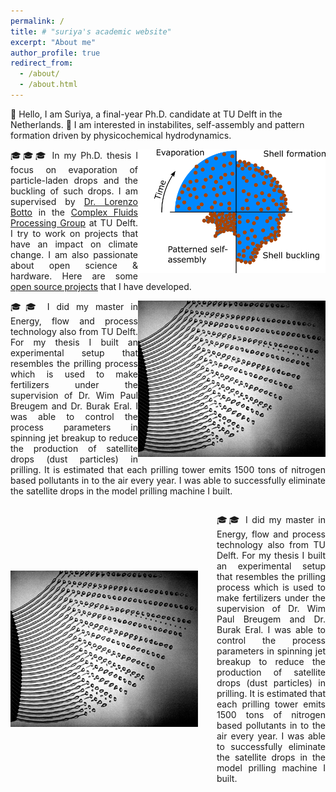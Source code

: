 ```yaml
---
permalink: /
title: # "suriya's academic website"
excerpt: "About me"
author_profile: true
redirect_from: 
  - /about/
  - /about.html
---
```


👋 Hello, I am Suriya, a final-year Ph.D. candidate at TU Delft in the Netherlands. 🔬 I am interested in instabilites, self-assembly and pattern formation driven by physicochemical hydrodynamics. 

<img src="./images/evaporation_driven_buckling_sch2.png" alt="Alt Text" align="right" width="300">


<p style="text-align: justify;"> 🎓🎓🎓 In my Ph.D. thesis I focus on evaporation of particle-laden drops and the buckling of such drops. I am supervised by <a href="https://www.tudelft.nl/staff/l.botto/?cHash=7ba1f9f844091f98d5670993cb9cc996">Dr. Lorenzo Botto</a>  in the <a href = "https://www.tudelft.nl/me/over/afdelingen/process-energy/research/complex-fluid-processing">Complex Fluids Processing Group</a> at TU Delft. I try to work on projects that have an impact on climate change. I am also passionate about open science & hardware. Here are some <a href="https://suriyaflow.github.io/suriyaprakash.github.io/opensource/">open source projects</a> that I have developed. </p>

<img src="./images/spiralling_liq_jet.png" alt="Alt Text" align="right" width="300">

<p style="text-align: justify;"> 🎓🎓 I did my master in Energy, flow and process technology also from TU Delft. For my thesis I built an experimental setup that resembles the prilling process which is used to make fertilizers under the supervision of Dr. Wim Paul Breugem and Dr. Burak Eral. I was able to control the process parameters in spinning jet breakup to reduce the production of satellite drops (dust particles) in prilling. It is estimated that each prilling tower emits 1500 tons of nitrogen based pollutants in to the air every year. I was able to successfully eliminate the satellite drops in the model prilling machine I built. </p>


<div style="display: flex; align-items: center;">
  <img src="./images/spiralling_liq_jet.png" alt="Alt Text" width="300" align="right" style="margin-right: 30px;">
  <p style="text-align: justify;">🎓🎓 I did my master in Energy, flow and process technology also from TU Delft. For my thesis I built an experimental setup that resembles the prilling process which is used to make fertilizers under the supervision of Dr. Wim Paul Breugem and Dr. Burak Eral. I was able to control the process parameters in spinning jet breakup to reduce the production of satellite drops (dust particles) in prilling. It is estimated that each prilling tower emits 1500 tons of nitrogen based pollutants in to the air every year. I was able to successfully eliminate the satellite drops in the model prilling machine I built.</p>
</div>

